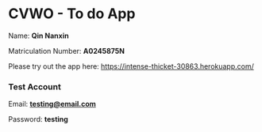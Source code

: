 # CVWO - To do App

Name: **Qin Nanxin**

Matriculation Number: **A0245875N**

Please try out the app here: https://intense-thicket-30863.herokuapp.com/

### Test Account
Email: **testing@email.com**

Password: **testing**
